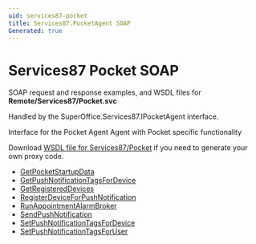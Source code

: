 ```yaml
---
uid: services87-pocket
title: Services87.PocketAgent SOAP
Generated: true
---
```


# Services87 Pocket SOAP

SOAP request and response examples, and WSDL files for **Remote/Services87/Pocket.svc**

Handled by the <see cref="T:SuperOffice.Services87.IPocketAgent">SuperOffice.Services87.IPocketAgent</see> interface.

Interface for the Pocket Agent
Agent with Pocket specific functionality

Download [WSDL file for Services87/Pocket](../Services87-Pocket.md) if you need to generate your own proxy code.

* [GetPocketStartupData](GetPocketStartupData.md)
* [GetPushNotificationTagsForDevice](GetPushNotificationTagsForDevice.md)
* [GetRegisteredDevices](GetRegisteredDevices.md)
* [RegisterDeviceForPushNotification](RegisterDeviceForPushNotification.md)
* [RunAppointmentAlarmBroker](RunAppointmentAlarmBroker.md)
* [SendPushNotification](SendPushNotification.md)
* [SetPushNotificationTagsForDevice](SetPushNotificationTagsForDevice.md)
* [SetPushNotificationTagsForUser](SetPushNotificationTagsForUser.md)
